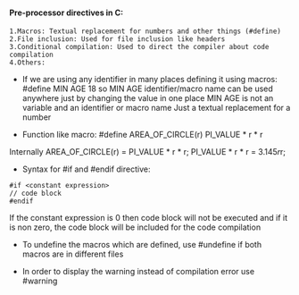 #### Pre-processor directives in C:

    1.Macros: Textual replacement for numbers and other things (#define)
    2.File inclusion: Used for file inclusion like headers
    3.Conditional compilation: Used to direct the compiler about code compilation
    4.Others:

* If we are using any identifier in many places defining it using macros: 
#define MIN AGE 18
so MIN AGE identifier/macro name can be used anywhere just by changing the value in one place
MIN AGE is not an variable and an identifier or macro name
Just a textual replacement for a number

* Function like macro: 
#define AREA_OF_CIRCLE(r) PI_VALUE * r * r

Internally  AREA_OF_CIRCLE(r) = PI_VALUE * r * r;
PI_VALUE * r * r = 3.145*r*r;

* Syntax for #if and #endif directive:
```
#if <constant expression>
// code block
#endif
```
If the constant expression is 0 then code block will not be executed and if it is non zero, the code block will be included for the code compilation

* To undefine the macros which are defined, use #undefine if both macros are in different files

* In order to display the warning instead of compilation error use #warning
